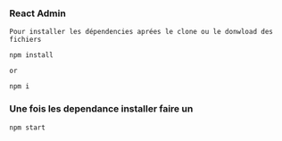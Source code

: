 ### React Admin 
    
    Pour installer les dépendencies aprées le clone ou le donwload des fichiers 

````
npm install

or

npm i

````

### Une fois les dependance installer faire un

````
npm start 

````

